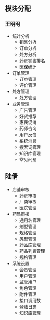 ## 模块分配
### 王明明
* 统计分析
  * 销售分析
  * 订单分析
  * 处方分析
  * 药房销售排名
  * 医保统计
* 订单管理
  * 订单管理
  * 评价管理
* 处方管理
  * 处方管理
* 业务管理
  * 广告管理
  * 好货推荐
  * 惠民促销
  * 药师咨询
  * 用户反馈
  * 系统消息
  * 搜索词管理
  * 知识库管理
  * 常见问题
## 陆倩
* 店铺审核
  * 药房审核
  * 厂商审核
  * 医院管理
* 药品审核
  * 通用名管理
  * 剂型管理
  * 规格管理
  * 类型管理
  * 药品库管理
  * 药品列表管理
  * 规格管理
* 系统设置
  * 会员管理
  * 用户管理
  * 监管用户
  * 角色管理
  * 附件管理
  * 接口调用数
  * 登陆日志
  * 知识库管理
